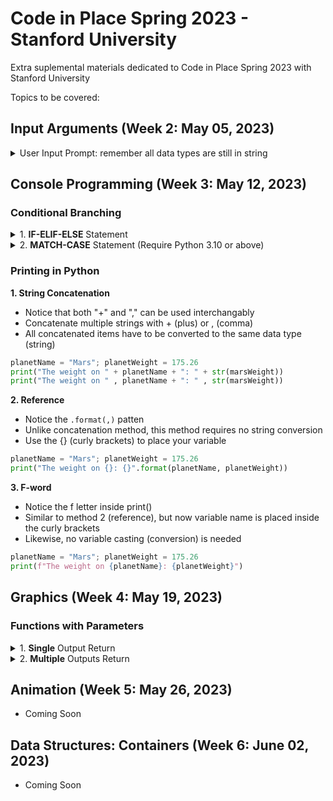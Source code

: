 # Code in Place Spring 2023 - Stanford University

Extra suplemental materials dedicated to Code in Place Spring 2023 with Stanford University

Topics to be covered:

## Input Arguments (Week 2: May 05, 2023) ##
<details>
<summary> User Input Prompt: remember all data types are still in string </summary>

```python
def main():
  user_name = input("Enter your name: ")
  print("Good morning " + user_name)
```
</details>  

## Console Programming (Week 3: May 12, 2023) ##

### Conditional Branching ###
<details>
<summary> 1. <b>IF-ELIF-ELSE</b> Statement </summary>

```python
def main():
  earthWeight = float(input("Enter the object weight: "))
  planetName = input("Enter a planet name: ")
  
  if (planetName == "Mercury"):
    planetWeight = float(earthWeight) * (37.6 / 100)
        
  elif (planetName == "Venus"):
    planetWeight = float(earthWeight) * (88.9 / 100)
        
  elif (planetName == "Mars"):
    planetWeight = float(earthWeight) * (37.8 / 100)    

  elif (planetName == "Jupiter"):
    planetWeight = float(earthWeight) * (236 / 100)
        
  elif (planetName == "Saturn"):
    planetWeight = float(earthWeight) * (108.1 / 100)

  elif (planetName == "Uranus"):
    planetWeight = float(earthWeight) * (81.5 / 100)
        
  elif (planetName == "Neptune"):
    planetWeight = float(earthWeight) * (114 / 100)    
    
  else:
    planetWeight = 0
```
</details>

<details>
<summary> 2. <b>MATCH-CASE</b> Statement (Require Python 3.10 or above) </summary>

```python
def main():
  earthWeight = float(input("Enter the object weight: "))
  planetName = input("Enter a planet name: ")
  
  match planetName:
    case "Mercury":
      planetWeight = float(earthWeight) * (37.6 / 100)
  
    case "Venus":
      planetWeight = float(earthWeight) * (88.9 / 100)
  
    case "Mars":
      planetWeight = float(earthWeight) * (37.8 / 100)
  
    case "Jupiter":
      planetWeight = float(earthWeight) * (236 / 100)
      
    case "Saturn":
      planetWeight = float(earthWeight) * (108.1 / 100)
  
    case "Uranus":
      planetWeight = float(earthWeight) * (81.5 / 100)
  
    case "Neptune":
      planetWeight = float(earthWeight) * (114 / 100)
  
    case other:
      planetWeight = 0.0
```
</details>

### Printing in Python ###
<b> 1. String Concatenation </b>
- Notice that both "+" and "," can be used interchangably
- Concatenate multiple strings with + (plus) or , (comma)
- All concatenated items have to be converted to the same data type (string)
```python
planetName = "Mars"; planetWeight = 175.26
print("The weight on " + planetName + ": " + str(marsWeight))
print("The weight on " , planetName + ": " , str(marsWeight))
```

<b> 2. Reference </b>
- Notice the ```.format(,)``` patten
- Unlike concatenation method, this method requires no string conversion
- Use the {} (curly brackets) to place your variable
```python
planetName = "Mars"; planetWeight = 175.26
print("The weight on {}: {}".format(planetName, planetWeight))
```
<b> 3. F-word </b>
- Notice the f letter inside print()
- Similar to method 2 (reference), but now variable name is placed inside the curly brackets 
- Likewise, no variable casting (conversion) is needed
```python
planetName = "Mars"; planetWeight = 175.26
print(f"The weight on {planetName}: {planetWeight}")
```

## Graphics (Week 4: May 19, 2023) ##

### Functions with Parameters ###
<details>
<summary> 1. <b>Single</b> Output Return </summary>

```python
def single_output_function(input_1, input_2, input_3):
  output = input_1 * input_2 * input_3
  return output
```
</details>

<details>
<summary> 2. <b>Multiple</b> Outputs Return </summary>

```python
def multi_output_function(input_1, input_2):
  # Begin by declaring def, brackets, and colon sign (:)
  output_1 = input_1 + input_2
  output_2 = input_1 * input_2
      
  # The correct word is return, NOT result
  return output_1, output_2
```
</details>

## Animation (Week 5: May 26, 2023) ##

  - Coming Soon

## Data Structures: Containers (Week 6: June 02, 2023) ##

  - Coming Soon
